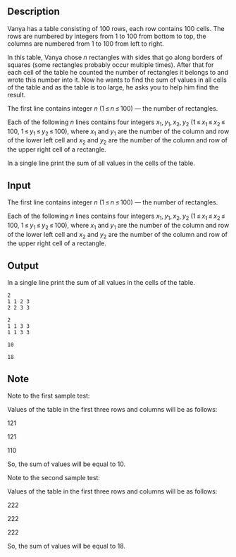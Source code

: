 ## Description

<div><p>Vanya has a table consisting of <span class="tex-span">100</span> rows, each row contains <span class="tex-span">100</span> cells. The rows are numbered by integers from <span class="tex-span">1</span> to <span class="tex-span">100</span> from bottom to top, the columns are numbered from <span class="tex-span">1</span> to <span class="tex-span">100</span> from left to right. </p><p>In this table, Vanya chose <span class="tex-span"><i>n</i></span> rectangles with sides that go along borders of squares (some rectangles probably occur multiple times). After that for each cell of the table he counted the number of rectangles it belongs to and wrote this number into it. Now he wants to find the sum of values in all cells of the table and as the table is too large, he asks you to help him find the result.</p></div><div class="input-specification"><p>The first line contains integer <span class="tex-span"><i>n</i></span> (<span class="tex-span">1 ≤ <i>n</i> ≤ 100</span>) — the number of rectangles.</p><p>Each of the following <span class="tex-span"><i>n</i></span> lines contains four integers <span class="tex-span"><i>x</i><sub class="lower-index">1</sub>, <i>y</i><sub class="lower-index">1</sub>, <i>x</i><sub class="lower-index">2</sub>, <i>y</i><sub class="lower-index">2</sub></span> (<span class="tex-span">1 ≤ <i>x</i><sub class="lower-index">1</sub> ≤ <i>x</i><sub class="lower-index">2</sub> ≤ 100</span>, <span class="tex-span">1 ≤ <i>y</i><sub class="lower-index">1</sub> ≤ <i>y</i><sub class="lower-index">2</sub> ≤ 100)</span>, where <span class="tex-span"><i>x</i><sub class="lower-index">1</sub></span> and <span class="tex-span"><i>y</i><sub class="lower-index">1</sub></span> are the number of the column and row of the lower left cell and <span class="tex-span"><i>x</i><sub class="lower-index">2</sub></span> and <span class="tex-span"><i>y</i><sub class="lower-index">2</sub></span> are the number of the column and row of the upper right cell of a rectangle.</p></div><div class="output-specification"><p>In a single line print the sum of all values in the cells of the table.</p></div>

## Input

<p>The first line contains integer <span class="tex-span"><i>n</i></span> (<span class="tex-span">1 ≤ <i>n</i> ≤ 100</span>) — the number of rectangles.</p><p>Each of the following <span class="tex-span"><i>n</i></span> lines contains four integers <span class="tex-span"><i>x</i><sub class="lower-index">1</sub>, <i>y</i><sub class="lower-index">1</sub>, <i>x</i><sub class="lower-index">2</sub>, <i>y</i><sub class="lower-index">2</sub></span> (<span class="tex-span">1 ≤ <i>x</i><sub class="lower-index">1</sub> ≤ <i>x</i><sub class="lower-index">2</sub> ≤ 100</span>, <span class="tex-span">1 ≤ <i>y</i><sub class="lower-index">1</sub> ≤ <i>y</i><sub class="lower-index">2</sub> ≤ 100)</span>, where <span class="tex-span"><i>x</i><sub class="lower-index">1</sub></span> and <span class="tex-span"><i>y</i><sub class="lower-index">1</sub></span> are the number of the column and row of the lower left cell and <span class="tex-span"><i>x</i><sub class="lower-index">2</sub></span> and <span class="tex-span"><i>y</i><sub class="lower-index">2</sub></span> are the number of the column and row of the upper right cell of a rectangle.</p>

## Output

<p>In a single line print the sum of all values in the cells of the table.</p>





```input1
2
1 1 2 3
2 2 3 3

```




```input2
2
1 1 3 3
1 1 3 3

```




```output1
10

```




```output2
18

```



## Note

<p>Note to the first sample test:</p><p>Values of the table in the first three rows and columns will be as follows:</p><p><span class="tex-span">121</span></p><p><span class="tex-span">121</span></p><p><span class="tex-span">110</span></p><p>So, the sum of values will be equal to <span class="tex-span">10</span>.</p><p>Note to the second sample test:</p><p>Values of the table in the first three rows and columns will be as follows:</p><p><span class="tex-span">222</span></p><p><span class="tex-span">222</span></p><p><span class="tex-span">222</span></p><p>So, the sum of values will be equal to <span class="tex-span">18</span>.</p>
